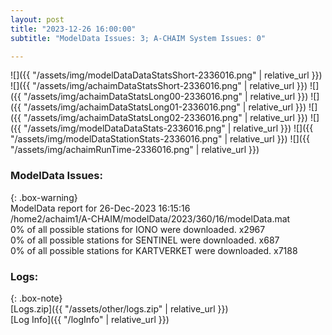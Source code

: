```yaml
---
layout: post
title: "2023-12-26 16:00:00"
subtitle: "ModelData Issues: 3; A-CHAIM System Issues: 0"

---
```


![]({{ "/assets/img/modelDataDataStatsShort-2336016.png" | relative_url }})
![]({{ "/assets/img/achaimDataStatsShort-2336016.png" | relative_url }})
![]({{ "/assets/img/achaimDataStatsLong00-2336016.png" | relative_url }})
![]({{ "/assets/img/achaimDataStatsLong01-2336016.png" | relative_url }})
![]({{ "/assets/img/achaimDataStatsLong02-2336016.png" | relative_url }})
![]({{ "/assets/img/modelDataDataStats-2336016.png" | relative_url }})
![]({{ "/assets/img/modelDataStationStats-2336016.png" | relative_url }})
![]({{ "/assets/img/achaimRunTime-2336016.png" | relative_url }})


### ModelData Issues:  
  
{: .box-warning}  
 ModelData report for 26-Dec-2023 16:15:16   
 /home2/achaim1/A-CHAIM/modelData/2023/360/16/modelData.mat   
 0% of all possible stations for IONO were downloaded. x2967   
 0% of all possible stations for SENTINEL were downloaded. x687   
 0% of all possible stations for KARTVERKET were downloaded. x7188   
  


### Logs:  
  
{: .box-note}  
[Logs.zip]({{ "/assets/other/logs.zip" | relative_url }})  
[Log Info]({{ "/logInfo" | relative_url }})  

